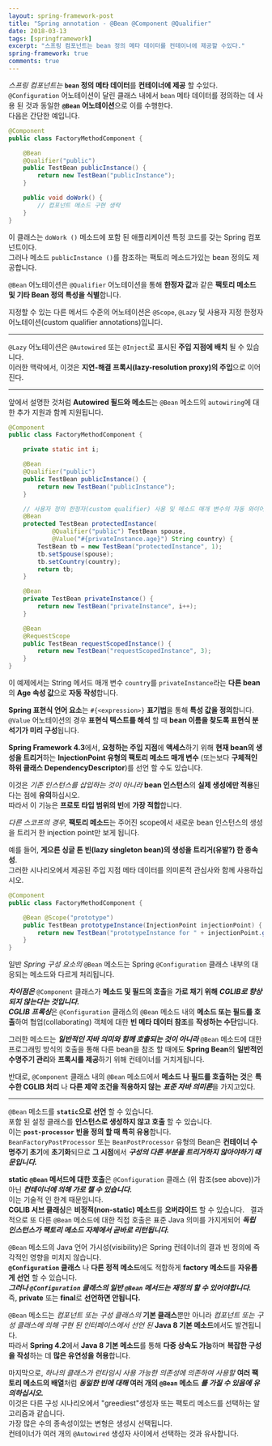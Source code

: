 ```yaml
---
layout: spring-framework-post
title: "Spring annotation - @Bean @Component @Qualifier"
date: 2018-03-13
tags: [springframework]
excerpt: "스프링 컴포넌트는 bean 정의 메타 데이터를 컨테이너에 제공할 수있다."
spring-framework: true
comments: true
---
```



*스프링 컴포넌트는* **`bean` 정의 메타 데이터**를 **컨테이너에 제공** 할 수있다.  
`@Configuration` 어노테이션이 달린 클래스 내에서 `bean` 메타 데이터를 정의하는 데 사용 된 것과
동일한 **`@Bean` 어노테이션**으로 이를 수행한다.  
다음은 간단한 예입니다.  

~~~java
@Component
public class FactoryMethodComponent {

    @Bean
    @Qualifier("public")
    public TestBean publicInstance() {
        return new TestBean("publicInstance");
    }

    public void doWork() {
        // 컴포넌트 메소드 구현 생략
    }
}
~~~

이 클래스는 `doWork ()` 메소드에 포함 된 애플리케이션 특정 코드를 갖는 Spring 컴포넌트이다.  
그러나 메소드 `publicInstance ()`를 참조하는 팩토리 메소드가있는 bean 정의도 제공합니다.  

`@Bean` 어노테이션은 `@Qualifier` 어노테이션을 통해
**한정자 값**과 같은 **팩토리 메소드 및 기타 Bean 정의 특성을 식별**합니다.  

지정할 수 있는 다른 메서드 수준의 어노테이션은
`@Scope`, `@Lazy` 및 사용자 지정 한정자 어노테이션(custom qualifier annotations)입니다.  

---
`@Lazy` 어노테이션은 `@Autowired` 또는 `@Inject`로 표시된 **주입 지점에 배치** 될 수 있습니다.  
이러한 맥락에서, 이것은 **지연-해결 프록시(lazy-resolution proxy)의 주입**으로 이어진다.  

---

앞에서 설명한 것처럼 **Autowired 필드와 메소드**는 `@Bean` 메소드의 `autowiring`에 대한 추가 지원과 함께 지원됩니다.  
~~~java
@Component
public class FactoryMethodComponent {

    private static int i;

    @Bean
    @Qualifier("public")
    public TestBean publicInstance() {
        return new TestBean("publicInstance");
    }

    // 사용자 정의 한정자(custom qualifier) 사용 및 메소드 매개 변수의 자동 와이어 링
    @Bean
    protected TestBean protectedInstance(
            @Qualifier("public") TestBean spouse,
            @Value("#{privateInstance.age}") String country) {
        TestBean tb = new TestBean("protectedInstance", 1);
        tb.setSpouse(spouse);
        tb.setCountry(country);
        return tb;
    }

    @Bean
    private TestBean privateInstance() {
        return new TestBean("privateInstance", i++);
    }

    @Bean
    @RequestScope
    public TestBean requestScopedInstance() {
        return new TestBean("requestScopedInstance", 3);
    }
}
~~~

이 예제에서는 String 메서드 매개 변수 `country`를
`privateInstance`라는 **다른 bean**의 **Age 속성 값**으로 **자동 작성**합니다.  

**Spring 표현식 언어 요소**는 `#{<expression>}` **표기법**을 통해 **특성 값을 정의**합니다.  
`@Value` 어노테이션의 경우 **표현식 텍스트를 해석** 할 때 **bean 이름을 찾도록 표현식 분석기가 미리 구성**됩니다.  

**Spring Framework 4.3**에서,
**요청하는 주입 지점**에 **액세스**하기 위해 **현재 bean의 생성을 트리거**하는
**InjectionPoint 유형의 팩토리 메소드 매개 변수**
(또는보다 **구체적인 하위 클래스 DependencyDescriptor**)를 선언 할 수도 있습니다.  

이것은 *기존 인스턴스를 삽입하는 것이 아니라*
**bean 인스턴스**의 **실제 생성에만 적용**된다는 점에 **유의**하십시오.  
따라서 이 기능은 **프로토 타입 범위의 빈**에 **가장 적합**합니다.  

*다른 스코프의 경우,*
**팩토리 메소드**는 주어진 scope에서
새로운 bean 인스턴스의 생성을 트리거 한 injection point만 보게 됩니다.  

예를 들어, **게으른 싱글 톤 빈(lazy singleton bean)의 생성을 트리거(유발?) 한 종속성**.  
그러한 시나리오에서 제공된 주입 지점 메타 데이터를 의미론적 관심사와 함께 사용하십시오.  
~~~java
@Component
public class FactoryMethodComponent {

    @Bean @Scope("prototype")
    public TestBean prototypeInstance(InjectionPoint injectionPoint) {
        return new TestBean("prototypeInstance for " + injectionPoint.getMember());
    }
}
~~~

일반 *Spring 구성 요소의* `@Bean` 메소드는
Spring `@Configuration` 클래스 내부의 대응되는 메소드와 다르게 처리됩니다.  

***차이점은*** `@Component` 클래스가 **메소드 및 필드의 호출**을 **가로 채기 위해** ***CGLIB로 향상되지 않는다는 것입니다.  
CGLIB 프록싱***은 `@Configuration` 클래스의 `@Bean` 메소드 내의 **메소드 또는 필드를 호출**하여
협업(collaborating) 객체에 대한 **빈 메타 데이터 참조**를 **작성하는 수단**입니다.  

그러한 메소드는 ***일반적인 자바 의미와 함께 호출되는 것이 아니라***
`@Bean` 메소드에 대한 프로그래밍 방식의 호출을 통해 다른 bean을 참조 할 때에도
**Spring Bean**의 **일반적인 수명주기 관리**와 **프록시를 제공**하기 위해 컨테이너를 거치게됩니다.  

반대로, `@Component` 클래스 내의 `@Bean` 메소드에서 **메소드 나 필드를 호출하는 것**은
**특수한 CGLIB 처리** 나 **다른 제약 조건을 적용하지 않는** ***표준 자바 의미론***을 가지고있다.  

---
`@Bean` 메소드를 **`static`으로 선언** 할 수 있습니다.  
포함 된 설정 클래스를 **인스턴스로 생성하지 않고 호출** 할 수 있습니다.  
이는 **`post-processor` 빈을 정의 할 때 특히 유용**합니다.  
`BeanFactoryPostProcessor` 또는 `BeanPostProcessor` 유형의 Bean은
**컨테이너 수명주기 초기**에 **초기화**되므로
**그 시점**에서 ***구성의 다른 부분을 트리거하지 않아야하기 때문입니다.***  

**static `@Bean` 메서드에 대한 호출**은
`@Configuration` 클래스 (위 참조(see above))가 아닌 ***컨테이너에 의해 가로 챌 수 있습니다.***  
이는 기술적 인 한계 때문입니다.   
**CGLIB 서브 클래싱**은 **비정적(non-static) 메소드**를 **오버라이드** 할 수 있습니다.  
결과적으로 또 다른 `@Bean` 메소드에 대한 직접 호출은
표준 Java 의미를 가지게되어 ***독립 인스턴스가 팩토리 메소드 자체에서 곧바로 리턴됩니다.***  

`@Bean` 메소드의 Java 언어 가시성(visibility)은 Spring 컨테이너의 결과 빈 정의에 즉각적인 영향을 미치지 않습니다.  
**`@Configuration` 클래스** 나 **다른 정적 메소드**에도 적합하게 **factory 메소드**를 **자유롭게 선언** 할 수 있습니다.  
***그러나 `@Configuration` 클래스의 일반 `@Bean` 메서드는 재정의 할 수 있어야합니다.***  
즉, **private** 또는 **final**로 **선언하면 안됩니다.**  

`@Bean` 메소드는 *컴포넌트 또는 구성 클래스의* **기본 클래스**뿐만 아니라
*컴포넌트 또는 구성 클래스에 의해 구현 된 인터페이스에서 선언 된* **Java 8 기본 메소드**에서도 발견됩니다.  
따라서 **Spring 4.2**에서 **Java 8 기본 메소드**를 통해 **다중 상속도 가능**하며
**복잡한 구성을 작성**하는 데 **많은 유연성을 허용**합니다.  

마지막으로, *하나의 클래스가 런타임시 사용 가능한 의존성에 의존하여 사용할* **여러 팩토리 메소드의 배열**처럼
***동일한 빈에 대해*** **여러 개의 `@Bean` 메소드** ***를 가질 수 있음에 유의하십시오.***  
이것은 다른 구성 시나리오에서 "greediest"생성자 또는 팩토리 메소드를 선택하는 알고리즘과 같습니다.  
가장 많은 수의 종속성이있는 변형은 생성시 선택됩니다.  
컨테이너가 여러 개의 `@Autowired` 생성자 사이에서 선택하는 것과 유사합니다.  
